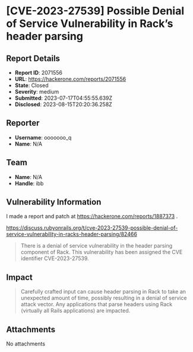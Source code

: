 # [CVE-2023-27539] Possible Denial of Service Vulnerability in Rack’s header parsing

## Report Details
- **Report ID**: 2071556
- **URL**: https://hackerone.com/reports/2071556
- **State**: Closed
- **Severity**: medium
- **Submitted**: 2023-07-17T04:55:55.639Z
- **Disclosed**: 2023-08-15T20:20:36.258Z

## Reporter
- **Username**: ooooooo_q
- **Name**: N/A

## Team
- **Name**: N/A
- **Handle**: ibb

## Vulnerability Information
I made a report and patch at https://hackerone.com/reports/1887373 .

https://discuss.rubyonrails.org/t/cve-2023-27539-possible-denial-of-service-vulnerability-in-racks-header-parsing/82466

> There is a denial of service vulnerability in the header parsing component of Rack. This vulnerability has been assigned the CVE identifier CVE-2023-27539.

## Impact

> Carefully crafted input can cause header parsing in Rack to take an unexpected amount of time, possibly resulting in a denial of service attack vector. Any applications that parse headers using Rack (virtually all Rails applications) are impacted.

## Attachments
No attachments
